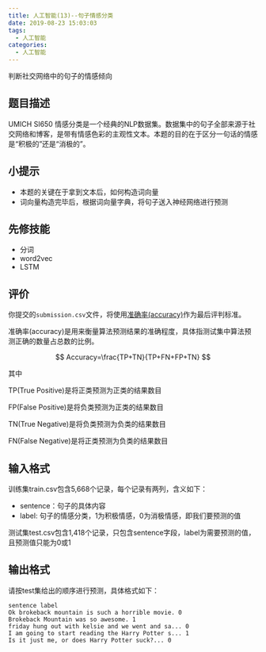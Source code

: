 ```yaml
---
title: 人工智能(13)--句子情感分类
date: 2019-08-23 15:03:03
tags:
  - 人工智能
categories: 
  - 人工智能
---
```


判断社交网络中的句子的情感倾向
## 题目描述

UMICH SI650 情感分类是一个经典的NLP数据集。数据集中的句子全部来源于社交网络和博客，是带有情感色彩的主观性文本。本题的目的在于区分一句话的情感是“积极的”还是“消极的”。

## 小提示

* 本题的关键在于拿到文本后，如何构造词向量
* 词向量构造完毕后，根据词向量字典，将句子送入神经网络进行预测

## 先修技能

* 分词
* word2vec
* LSTM

## 评价

你提交的`submission.csv`文件，将使用[准确率(accuracy)](https://www.zhihu.com/question/19645541)作为最后评判标准。

准确率(accuracy)是用来衡量算法预测结果的准确程度，具体指测试集中算法预测正确的数量占总数的比例。

$$ Accuracy=\frac{TP+TN}{TP+FN+FP+TN} $$

其中

TP(True Positive)是将正类预测为正类的结果数目

FP(False Positive)是将负类预测为正类的结果数目

TN(True Negative)是将负类预测为负类的结果数目

FN(False Negative)是将正类预测为负类的结果数目

## 输入格式

训练集train.csv包含5,668个记录，每个记录有两列，含义如下：

* sentence：句子的具体内容
* label: 句子的情感分类，1为积极情感，0为消极情感，即我们要预测的值

测试集test.csv包含1,418个记录，只包含sentence字段，label为需要预测的值，且预测值只能为0或1

## 输出格式

请按test集给出的顺序进行预测，具体格式如下：

```
sentence label
Ok brokeback mountain is such a horrible movie. 0
Brokeback Mountain was so awesome. 1
friday hung out with kelsie and we went and sa... 0
I am going to start reading the Harry Potter s... 1
Is it just me, or does Harry Potter suck?... 0
```